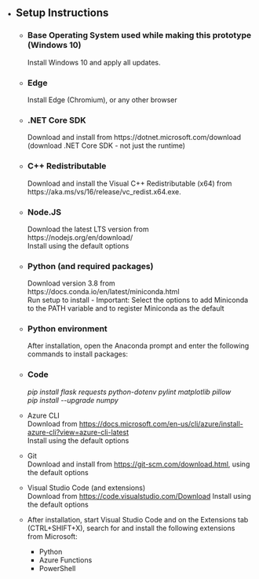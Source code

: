 - <h2>Setup Instructions</h2>

  - <h3>Base Operating System used while making this prototype (Windows 10)</br></h3>
        Install Windows 10 and apply all updates.

  - <h3>Edge<br></h3>
    Install Edge (Chromium), or any other browser

  - <h3>.NET Core SDK<br></h3>
     Download and install from https://dotnet.microsoft.com/download<br>
     (download .NET Core SDK - not just the runtime)

  - <h3>C++ Redistributable<br></h3>
    Download and install the Visual C++ Redistributable (x64) from https://aka.ms/vs/16/release/vc_redist.x64.exe.
  
  - <h3>Node.JS<br></h3>
    Download the latest LTS version from https://nodejs.org/en/download/<br>
    Install using the default options

  - <h3>Python (and required packages)<br></h3>
    Download version 3.8 from https://docs.conda.io/en/latest/miniconda.html<br>
    Run setup to install - Important: Select the options to add Miniconda to the PATH variable and to register Miniconda as the default

  - <h3>Python environment<br></h3>
    After installation, open the Anaconda prompt and enter the following commands to install packages:
  
  - <h3>Code<br></h3>
    <i>pip install flask requests python-dotenv pylint matplotlib pillow</i><br>
    <i>pip install --upgrade numpy</i>
  
  - Azure CLI<br>
    Download from https://docs.microsoft.com/en-us/cli/azure/install-azure-cli?view=azure-cli-latest<br>
    Install using the default options

  - Git<br>
    Download and install from https://git-scm.com/download.html, using the default options

  - Visual Studio Code (and extensions)<br>
    Download from https://code.visualstudio.com/Download
    Install using the default options
    
   - After installation, start Visual Studio Code and on the Extensions tab (CTRL+SHIFT+X), search for and install the following extensions from Microsoft:
     - Python
     - Azure Functions
     - PowerShell
